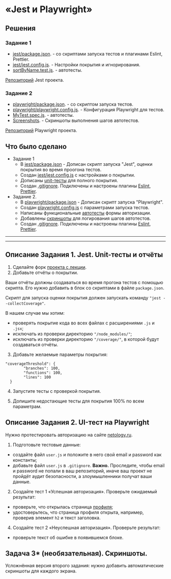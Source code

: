 # «Jest и Playwright»

## Решения
### Задание 1
* <a href="https://github.com/Nephedov/jsaqa-code-Nephedov93/blob/main/7.3/jest/package.json">jest/package.json</a>. - со скриптами запуска тестов и плагинами Eslint, Prettier.
* <a href="https://github.com/Nephedov/jsaqa-code-Nephedov93/blob/main/7.3/jest/jest.config.js">jest/jest.config.js</a>. - Настройки покрытия и игнорирования.
* <a href="https://github.com/Nephedov/jsaqa-code-Nephedov93/blob/main/7.3/jest/test/unit/sortByName.test.js">sortByName.test.js</a>. - автотесты.

<a href="https://github.com/Nephedov/jsaqa-code-Nephedov93/tree/main/7.3/jest">Репозиторий</a> Jest проекта.

### Задание 2
* <a href="https://github.com/Nephedov/jsaqa-code-Nephedov93/blob/main/7.3/playwright/package.json">playwright/package.json</a>. - со скриптом запуска тестов.
* <a href="https://github.com/Nephedov/jsaqa-code-Nephedov93/blob/main/7.3/playwright/playwright.config.js">playwright/playwright.config.js</a>. - Конфигурация Playwright для тестов.
* <a href="https://github.com/Nephedov/jsaqa-code-Nephedov93/blob/main/7.3/playwright/tests/MyTest.spec.js">MyTest.spec.js</a>. - автотесты.
* <a href="https://github.com/netology-code/jsaqa-code/issues/3">Screenshots</a>. - Скриншоты выполнения шагов автотестов.

<a href="https://github.com/Nephedov/jsaqa-code-Nephedov93/tree/main/7.3/playwright">Репозиторий</a> Playwright проекта.

## Что было сделано
* Задание 1
  * В <a href="https://github.com/Nephedov/jsaqa-code-Nephedov93/blob/main/7.3/jest/package.json">jest/package.json</a> - Дописан скрипт запуска "Jest", оценки покрытия во время проогона тестов.
  * Создан <a href="https://github.com/Nephedov/jsaqa-code-Nephedov93/blob/main/7.3/jest/jest.config.js">jest/jest.config.js</a> c настройками о покрытии.
  * Дописаны <a href="https://github.com/Nephedov/jsaqa-code-Nephedov93/blob/main/7.3/jest/test/unit/sortByName.test.js">unit-тесты</a> для полного покрытия.
  * Создан <a href="https://github.com/Nephedov/jsaqa-code-Nephedov93/blob/main/7.3/jest/.gitignore">.gitignore</a>. Подключены и настроены плагины
    <a href="https://github.com/Nephedov/jsaqa-code-Nephedov93/blob/main/7.3/jest/.eslint.json">Eslint</a>,
    <a href="https://github.com/Nephedov/jsaqa-code-Nephedov93/blob/main/7.3/jest/.prettier%2Cjson">Prettier</a>.
* Задание 2.
  * В <a href="https://github.com/Nephedov/jsaqa-code-Nephedov93/blob/main/7.3/playwright/package.json">playwright/package.json</a> - Дописан скрипт запуска "Playwright".
  * Создан <a href="https://github.com/Nephedov/jsaqa-code-Nephedov93/blob/main/7.3/playwright/playwright.config.js">playwright.config.js</a> c параметрами запуска тестов.
  * Написаны функциональные <a href="https://github.com/Nephedov/jsaqa-code-Nephedov93/blob/main/7.3/playwright/tests/MyTest.spec.js">автотесты</a> формы авторизации.
  * Добавлены <a href="https://github.com/netology-code/jsaqa-code/issues/3">скриншоты</a> для логирования шагов автотестов.
  * Создан <a href="https://github.com/Nephedov/jsaqa-code-Nephedov93/blob/main/7.3/playwright/.gitignore">.gitignore</a>. Подключены и настроены плагины
    <a href="https://github.com/Nephedov/jsaqa-code-Nephedov93/blob/main/7.3/playwright/.eslint.json">Eslint</a>,
    <a href="https://github.com/Nephedov/jsaqa-code-Nephedov93/blob/main/7.3/playwright/.prettier.json">Prettier</a>.

---
---


## Описание Задания 1. Jest. Unit-тесты и отчёты

1. Сделайте форк [проекта с лекции](https://github.com/netology-code/jsaqa-code/tree/main/7.3/jest).
2. Добавьте отчёты о покрытии.

Ваши отчёты должны создаваться во время прогона тестов с помощью скрипта. Его нужно добавить в блок со скриптами в файле `package.json`.
    
Скрипт для запуска оценки покрытия должен запускать команду `"jest --collectCoverage"`.

В нашем случае мы хотим:

- проверять покрытие кода во всех файлах с расширениями `.js` и `.jsx`;
- исключать из проверки директорию `"/node_modules/"`;
- исключать из проверки директорию `"/coverage/"`, в которой будут создаваться отчёты.

3. Добавьте желаемые параметры покрытия:
```
"coverageThreshold": {
        "branches": 100,
        "functions": 100,
        "lines": 100
  }
```

4. Запустите тесты с проверкой покрытия.

5. Допишите недостающие тесты для покрытия 100% по всем параметрам.


## Описание Задания 2. UI-тест на Playwright

Нужно протестировать авторизацию на сайте [netology.ru](https://netology.ru/).

1. Подготовьте тестовые данные:

- создайте файл `user.js` и положите в него свой email и password как константы;
- добавьте файл `user.js` в `.gitignore`. 
**Важно.** Проследите, чтобы email и password не попали в ваш репозиторий, иначе ваш проект не пройдёт аудит безопасности, а злоумышленники получат ваши данные.

2. Создайте тест 1 «Успешная авторизация».
Проверьте ожидаемый результат:
- проверьте, что открылась страница [профиля](https://netology.ru/profile);
- удостоверьтесь, что страница профиля открыта, например, проверив элемент `h2` и текст заголовка.

4. Создайте тест 2 «Неуспешная авторизация».
Проверьте результат:
- проверьте текст об ошибке в появившемся блоке.



## Задача 3* (необязательная). Скриншоты.

Усложнённая версия второго задания: нужно добавить автоматические скриншоты для каждого экрана.
